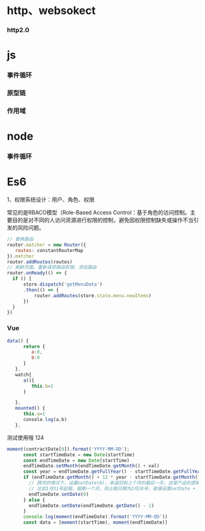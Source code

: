 # http、websokect

### http2.0



# js

### 事件循环

### 原型链

### 作用域

# node

### 事件循环

# Es6

1、权限系统设计：用户、角色、权限

常见的是RBACO模型（Role-Based Access Control：基于角色的访问控制。主要目的是对不同的人访问资源进行权限的控制，避免因权限控制缺失或操作不当引发的风险问题。

~~~javascript
// 替换路由
router.matcher = new Router({
   routes: constantRouterMap
}).matcher
router.addRoutes(routes)
// 刷新页面、重新请求路由权限、添加路由
router.onReady(() => {
  if () {
      store.dispatch('getMenuData')
      .then(() => {
          router.addRoutes(store.state.menu.newItems)
      })
  }
})
~~~

### Vue

~~~javascript
data() {
      return {
         a:0,
         b:0
      }
   },
   watch{
      a(){
         this.b=1
      }

   },
   mounted() {
      this.a=1
      consolo.log(a,b)
   },
~~~

测试使用哦 124

~~~javascript
moment(contractDate[0]).format('YYYY-MM-DD');
      const startTimeDate = new Date(startTime)
      const endTimeDate = new Date(startTime)
      endTimeDate.setMonth(endTimeDate.getMonth() + val)
      const year = endTimeDate.getFullYear() - startTimeDate.getFullYear()
      if (endTimeDate.getMonth() + 12 * year - startTimeDate.getMonth() > val) {
        // 跨月的情况下，设置setDate(0)，来返回到上个月的最后一天，这是产品的逻辑，
        // 比如1月31号起租，租期一个月，则止租日期为2月28号，直接设置setDate + 1，会导致跨月问题，故作此逻辑
        endTimeDate.setDate(0)
      } else {
        endTimeDate.setDate(endTimeDate.getDate() - 1)
      }
      console.log(moment(endTimeDate).format('YYYY-MM-DD'))
      const data = [moment(startTime), moment(endTimeDate)]
~~~

